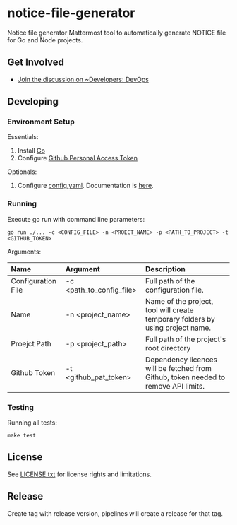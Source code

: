 # notice-file-generator
Notice file generator Mattermost tool to automatically generate NOTICE file for Go and Node projects.

## Get Involved

- [Join the discussion on ~Developers: DevOps](https://community.mattermost.com/core/channels/build)

## Developing

### Environment Setup

Essentials:

1. Install [Go](https://golang.org/doc/install)
2. Configure [Github Personal Access Token](https://docs.github.com/en/authentication/keeping-your-account-and-data-secure/creating-a-personal-access-token)

Optionals:

1. Configure [config.yaml](.config/notice-file/config.yaml). Documentation is [here](.config/notice-file/config.yaml).

### Running
Execute go run with command line parameters:

```
go run ./... -c <CONFIG_FILE> -n <PROECT_NAME> -p <PATH_TO_PROJECT> -t <GITHUB_TOKEN>
```

Arguments:

| Name | Argument | Description |
| :--  | :--      | :---------- |
| Configuration File | -c <path_to_config_file> | Full path of the configuration file. |
| Name | -n <project_name> | Name of the project, tool will create temporary folders by using project name.
| Proejct Path | -p <project_path> | Full path of the project's root directory |
| Github Token | -t <github_pat_token> | Dependency licences will be fetched from Github, token needed to remove API limits. |

### Testing

Running all tests:

```shell
make test
```

## License

See [LICENSE.txt](LICENSE.txt) for license rights and limitations.


## Release

Create tag with release version, pipelines will create a release for that tag.
